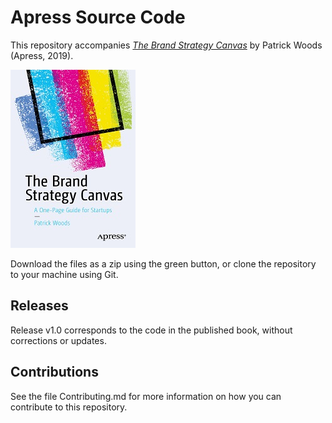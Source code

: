 # Apress Source Code

This repository accompanies [*The Brand Strategy Canvas*](https://www.apress.com/9781484251584) by Patrick Woods (Apress, 2019).

[comment]: #cover
![Cover image](9781484251584.jpg)

Download the files as a zip using the green button, or clone the repository to your machine using Git.

## Releases

Release v1.0 corresponds to the code in the published book, without corrections or updates.

## Contributions

See the file Contributing.md for more information on how you can contribute to this repository.
